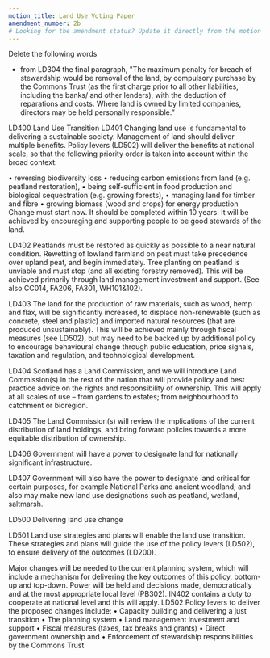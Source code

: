 ```yaml
---
motion_title: Land Use Voting Paper
amendment_number: 2b
# Looking for the amendment status? Update it directly from the motion page!
---
```


Delete the following words

- from LD304 the final paragraph, "The maximum penalty for breach of stewardship would be removal of the land, by compulsory purchase by the Commons Trust (as the first charge prior to all other liabilities, including the banks/ and other lenders), with the deduction of reparations and costs. Where land is owned by limited companies, directors may be held personally responsible.”

LD400 Land Use Transition
LD401 Changing land use is fundamental to delivering a sustainable society. Management of land should deliver multiple benefits. Policy levers (LD502) will deliver the benefits at national scale, so that the following priority order is taken into account within the broad context:

•	reversing biodiversity loss
•	reducing carbon emissions from land (e.g. peatland restoration),
•	being self-sufficient in food production and biological sequestration (e.g. growing forests),
•	managing land for timber and fibre
•	growing biomass (wood and crops) for energy production
Change must start now. It should be completed within 10 years. It will be achieved by encouraging and supporting people to be good stewards of the land.

LD402 Peatlands must be restored as quickly as possible to a near natural condition. Rewetting of lowland farmland on peat must take precedence over upland peat, and begin immediately. Tree planting on peatland is unviable and must stop (and all existing forestry removed). This will be achieved primarily through land management investment and support. (See also CC014, FA206, FA301, WH101&102).

LD403 The land for the production of raw materials, such as wood, hemp and flax, will be significantly increased, to displace non-renewable (such as concrete, steel and plastic) and imported natural resources (that are produced unsustainably). This will be achieved mainly through fiscal measures (see LD502), but may need to be backed up by additional policy to encourage behavioural change through public education, price signals, taxation and regulation, and technological development.

LD404 Scotland has a Land Commission, and we will introduce Land Commission(s) in the rest of the nation that will provide policy and best practice advice on the rights and responsibility of ownership. This will apply at all scales of use – from gardens to estates; from neighbourhood to catchment or bioregion.

LD405 The Land Commission(s) will review the implications of the current distribution of land holdings, and bring forward policies towards a more equitable distribution of ownership.

LD406 Government will have a power to designate land for nationally significant infrastructure.

LD407 Government will also have the power to designate land critical for certain purposes, for example National Parks and ancient woodland; and also may make new land use designations such as peatland, wetland, saltmarsh.

LD500 Delivering land use change

LD501 Land use strategies and plans will enable the land use transition. These strategies and plans will guide the use of the policy levers (LD502), to ensure delivery of the outcomes (LD200).

Major changes will be needed to the current planning system, which will include a mechanism for delivering the key outcomes of this policy, bottom-up and top-down. Power will be held and decisions made, democratically and at the most appropriate local level (PB302). IN402 contains a duty to cooperate at national level and this will apply.
LD502 Policy levers to deliver the proposed changes include:
•	Capacity building and delivering a just transition
•	The planning system
•	Land management investment and support
•	Fiscal measures (taxes, tax breaks and grants)
•	Direct government ownership and
•	Enforcement of stewardship responsibilities by the Commons Trust
